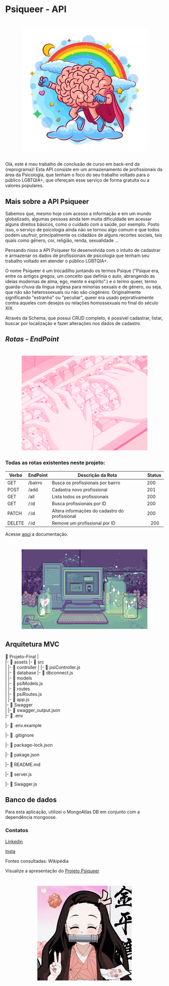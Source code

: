 # Psiqueer - API
<h1 align="center">
  <img src="assets/Premium Vector _ The super brain flies on the sky under the rainbow of illustration.jpeg" alt="descrição" width="400">
</h1>

Olá, este é meu trabalho de conclusão de curso em back-end da {reprograma}!
Esta API consiste em um armazenamento de profissionais da área da Psicologia, que tenham o foco do seu trabalho voltado para o público LGBTQIA+, que ofereçam esse serviço de forma gratuita ou a valores populares.

## Mais sobre a API Psiqueer 

Sabemos que, mesmo hoje com acesso a informação e em um mundo globalizado, algumas pessoas ainda tem muita dificuldade em acessar alguns direitos básicos, como o cuidado com a saúde, por exemplo. Posto isso, o serviço de psicologia ainda não se tornou algo comum e que todos podem usufruir, principalmente os cidadãos de alguns recortes sociais, tais quais como gênero, cor, religião, renda, sexualidade ...

Pensando nisso a API Psiqueer foi desenvolvida com o intuito de cadastrar e armazenar os dados de profissionais de psicologia que tenham seu trabalho voltado em atender o público LGBTQIA+.

O nome Psiqueer é um trocadilho juntando os termos Psique ("Psique era, entre os antigos gregos, um conceito que definia o auto, abrangendo as ideias modernas de alma, ego, mente e espírito".) e o termo queer, termo guarda-chuva da língua inglesa para minorias sexuais e de género, ou seja, que não são heterossexuais ou não são cisgénero. Originalmente significando "estranho" ou "peculiar", queer era usado pejorativamente contra aqueles com desejos ou relações homossexuais no final do século XIX.

Através da Schema, que possui CRUD completo, é possível cadastrar, listar, buscar por localização e fazer alterações nos dados de cadastro.

## *Rotas - EndPoint*

<h1 align="center">
  <img src="assets/♡ cola&apos;s pink gif blog ♡ (1).gif" alt="descrição" width="400">
</h1>

### Todas as rotas existentes neste projeto:

| Verbo  |   EndPoint           |        Descrição da Rota                   | Status | 
| ------ | -------------------- | -------------------------------------------| ------ |
| GET    | /bairro              | Busca os profissionais por bairro         |   200  | 
| POST   | /add                 | Cadastra novo profissional             |   201  | 
| GET    | /all                 | Lista todos os profissionais               |   200  | 
| GET    | /:id                 | Busca profissionais por ID             |   200  | 
| PATCH  | /:id                 | Altera informações do cadastro do profissional     |   200  | 
| DELETE | /:id                 | Remove um profissional por ID                    |   200  |

Acesse [aqui](https://psiqueer.onrender.com/minha-rota-de-documentacao/#/) a documentação. 

<h1 align="center">
  <img src="assets/Down the color wheel with Merrigo.gif" alt="descrição" width="400">
</h1>

## Arquitetura MVC


  📁 Projeto-Final
  |       
  |-  📁 assets
  |-  📁 src  
  |    |- 📁 controller
  |         |- 📄 psiController.js  
  |    |- 📁 database 
            |- 📄 dbconnect.js    
  |    |- 📁 models  
  |         |- 📄 psiModels.js  
  |    |- 📁 routes  
  |         |- 📄 psiRoutes.js    
  |    |- 📄 app.js   
  |- 📁 Swagger    
  |         |- 📄 swagger_output.json                 
  |-  📄 .env
  
  |-  📄 .env.example

  |-  📄 .gitignore 

  |-  📄 package-lock.json  

  |-  📄 pakage.json 

  |-  📄 README.md 

  |-  📄 server.js

  |-  📄 Swagger.js
    
  
## Banco de dados
Para esta aplicação, utilizei o MongoAtlas DB em conjunto com a dependência mongoose.


### Contatos 
[Linkedin](https://www.linkedin.com/in/gabriela-pereira-494071240/)

[Insta](https://www.instagram.com/p.gabrielapereira/)

Fontes consultadas: Wikipédia
 
Visualize a apresentação do [Projeto Psiqueer](https://www.canva.com/design/DAFpwtuXbsk/6B4POaEjpmGGrvsD8IEgcg/view?utm_content=DAFpwtuXbsk&utm_campaign=designshare&utm_medium=link&utm_source=publishsharelink)


<h1 align="center">
  <img src="assets/download (4).jpeg" alt="descrição" width="300">
</h1>
